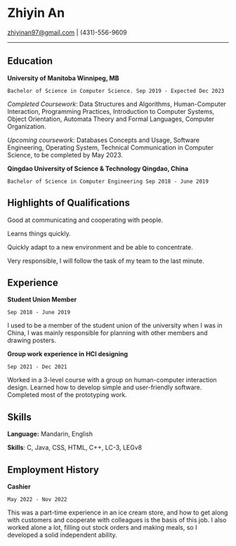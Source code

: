 # Zhiyin An

zhiyinan97@gmail.com | (431)-556-9609

----

## Education
**University of Manitoba Winnipeg, MB**

	Bachelor of Science in Computer Science. Sep 2019 - Expected Dec 2023

_Completed Coursework_: Data Structures and Algorithms, Human-Computer Interaction, Programming Practices, Introduction to Computer Systems, Object Orientation, Automata Theory and Formal Languages, Computer Organization.

_Upcoming coursework_: Databases Concepts and Usage, Software Engineering, Operating System, Technical Communication in Computer Science, to be completed by May 2023.

**Qingdao University of Science & Technology Qingdao, China**

	Bachelor of Science in Computer Engineering Sep 2018 - June 2019


## Highlights of Qualifications

Good at communicating and cooperating with people.

Learns things quickly.

Quickly adapt to a new environment and be able to concentrate.

Very responsible, I will follow the task of my team to the last minute.

## Experience

**Student Union Member** 

	Sep 2018 - June 2019

I used to be a member of the student union of the university when I was in China, I was mainly responsible for planning with other members and drawing posters.

**Group work experience in HCI designing** 

	Sep 2021 - Dec 2021

Worked in a 3-level course with a group on human-computer interaction design. Learned how to develop simple and user-friendly software. Completed most of the prototyping work.

## Skills

**Language:** Mandarin, English

**Skills**: C, Java, CSS, HTML, C++, LC-3, LEGv8


## Employment History

**Cashier** 
	
	May 2022 - Nov 2022

This was a part-time experience in an ice cream store, and how to get along with customers and cooperate with colleagues is the basis of this job. I also worked alone a lot, filling out stock orders and making meals, so I developed a solid independent ability.

